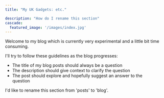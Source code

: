 ```yaml
---
title: "My UK Gadgets: etc."

description: "How do I rename this section"
cascade:
  featured_image: '/images/index.jpg'
---
```

Welcome to my blog which is currently very experimental and a little bit time consuming.

I'll try to follow these guidelines as the blog progresses:

+ The title of my blog posts should always be a question
+ The description should give context to clarify the question
+ The post should explore and hopefully suggest an answer to the question

I'd like to rename this section from 'posts' to 'blog'.
